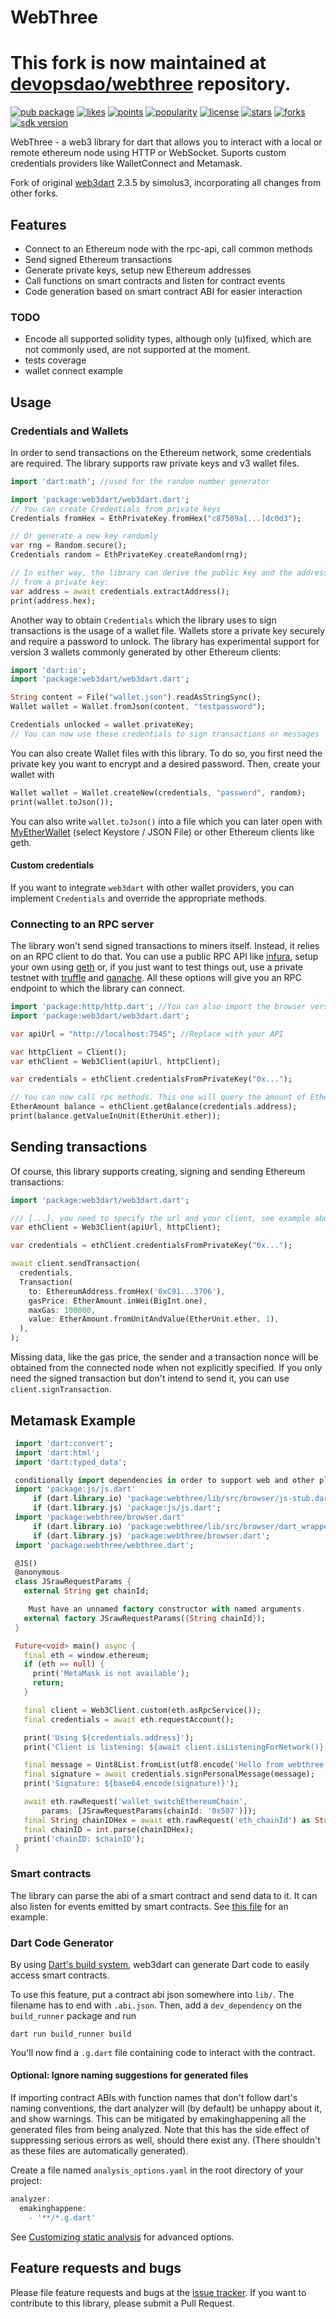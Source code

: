 # WebThree

# This fork is now maintained at [devopsdao/webthree](https://github.com/devopsdao/webthree) repository.


[![pub package](https://img.shields.io/pub/v/webthree)](https://pub.dartlang.org/packages/webthree)
[![likes](https://img.shields.io/pub/likes/webthree)](https://pub.dartlang.org/packages/webthree/score)
[![points](https://img.shields.io/pub/points/webthree)](https://pub.dartlang.org/packages/webthree/score)
[![popularity](https://img.shields.io/pub/popularity/webthree)](https://pub.dartlang.org/packages/webthree/score)
[![license](https://img.shields.io/github/license/makinghappen/web3dart)](https://pub.dartlang.org/packages/web3dart)
[![stars](https://img.shields.io/github/stars/simolus3/web3dart)](https://github.com/makinghappen/web3dart/stargazers)
[![forks](https://img.shields.io/github/forks/simolus3/web3dart)](https://github.com/makinghappen/web3dart/network/members)
[![sdk version](https://badgen.net/pub/sdk-version/web3dart)](https://pub.dartlang.org/packages/web3dart)

WebThree - a web3 library for dart that allows you to interact with a local or remote ethereum node using HTTP or WebSocket. Suports custom credentials providers like WalletConnect and Metamask.

Fork of original [web3dart](https://github.com/simolus3/web3dart) 2.3.5 by simolus3, incorporating all changes from other forks.



## Features

- Connect to an Ethereum node with the rpc-api, call common methods
- Send signed Ethereum transactions
- Generate private keys, setup new Ethereum addresses
- Call functions on smart contracts and listen for contract events
- Code generation based on smart contract ABI for easier interaction

### TODO

- Encode all supported solidity types, although only (u)fixed,
  which are not commonly used, are not supported at the moment.
- tests coverage
- wallet connect example

## Usage

### Credentials and Wallets

In order to send transactions on the Ethereum network, some credentials
are required. The library supports raw private keys and v3 wallet files.

```dart
import 'dart:math'; //used for the random number generator

import 'package:web3dart/web3dart.dart';
// You can create Credentials from private keys
Credentials fromHex = EthPrivateKey.fromHex("c87509a[...]dc0d3");

// Or generate a new key randomly
var rng = Random.secure();
Credentials random = EthPrivateKey.createRandom(rng);

// In either way, the library can derive the public key and the address
// from a private key:
var address = await credentials.extractAddress();
print(address.hex);
```

Another way to obtain `Credentials` which the library uses to sign
transactions is the usage of a wallet file. Wallets store a private
key securely and require a password to unlock. The library has experimental
support for version 3 wallets commonly generated by other Ethereum clients:

```dart
import 'dart:io';
import 'package:web3dart/web3dart.dart';

String content = File("wallet.json").readAsStringSync();
Wallet wallet = Wallet.fromJson(content, "testpassword");

Credentials unlocked = wallet.privateKey;
// You can now use these credentials to sign transactions or messages
```

You can also create Wallet files with this library. To do so, you first need
the private key you want to encrypt and a desired password. Then, create
your wallet with

```dart
Wallet wallet = Wallet.createNew(credentials, "password", random);
print(wallet.toJson());
```

You can also write `wallet.toJson()` into a file which you can later open
with [MyEtherWallet](https://www.myetherwallet.com/#view-wallet-info)
(select Keystore / JSON File) or other Ethereum clients like geth.

#### Custom credentials

If you want to integrate `web3dart` with other wallet providers, you can implement
`Credentials` and override the appropriate methods.

### Connecting to an RPC server

The library won't send signed transactions to miners itself. Instead,
it relies on an RPC client to do that. You can use a public RPC API like
[infura](https://infura.io/), setup your own using [geth](https://github.com/ethereum/go-ethereum/wiki/geth)
or, if you just want to test things out, use a private testnet with
[truffle](https://www.trufflesuite.com/) and [ganache](https://www.trufflesuite.com/ganache). All these options will give you
an RPC endpoint to which the library can connect.

```dart
import 'package:http/http.dart'; //You can also import the browser version
import 'package:web3dart/web3dart.dart';

var apiUrl = "http://localhost:7545"; //Replace with your API

var httpClient = Client();
var ethClient = Web3Client(apiUrl, httpClient);

var credentials = ethClient.credentialsFromPrivateKey("0x...");

// You can now call rpc methods. This one will query the amount of Ether you own
EtherAmount balance = ethClient.getBalance(credentials.address);
print(balance.getValueInUnit(EtherUnit.ether));
```

## Sending transactions

Of course, this library supports creating, signing and sending Ethereum
transactions:

```dart
import 'package:web3dart/web3dart.dart';

/// [...], you need to specify the url and your client, see example above
var ethClient = Web3Client(apiUrl, httpClient);

var credentials = ethClient.credentialsFromPrivateKey("0x...");

await client.sendTransaction(
  credentials,
  Transaction(
    to: EthereumAddress.fromHex('0xC91...3706'),
    gasPrice: EtherAmount.inWei(BigInt.one),
    maxGas: 100000,
    value: EtherAmount.fromUnitAndValue(EtherUnit.ether, 1),
  ),
);
```

Missing data, like the gas price, the sender and a transaction nonce will be
obtained from the connected node when not explicitly specified. If you only need
the signed transaction but don't intend to send it, you can use
`client.signTransaction`.

## Metamask Example

```dart
 import 'dart:convert';
 import 'dart:html';
 import 'dart:typed_data';

 conditionally import dependencies in order to support web and other platform builds from a single codebase
 import 'package:js/js.dart'
     if (dart.library.io) 'package:webthree/lib/src/browser/js-stub.dart'
     if (dart.library.js) 'package:js/js.dart';
 import 'package:webthree/browser.dart'
     if (dart.library.io) 'package:webthree/lib/src/browser/dart_wrappers_stub.dart'
     if (dart.library.js) 'package:webthree/browser.dart';
 import 'package:webthree/webthree.dart';

 @JS()
 @anonymous
 class JSrawRequestParams {
   external String get chainId;

    Must have an unnamed factory constructor with named arguments.
   external factory JSrawRequestParams({String chainId});
 }

 Future<void> main() async {
   final eth = window.ethereum;
   if (eth == null) {
     print('MetaMask is not available');
     return;
   }

   final client = Web3Client.custom(eth.asRpcService());
   final credentials = await eth.requestAccount();

   print('Using ${credentials.address}');
   print('Client is listening: ${await client.isListeningForNetwork()}');

   final message = Uint8List.fromList(utf8.encode('Hello from webthree'));
   final signature = await credentials.signPersonalMessage(message);
   print('Signature: ${base64.encode(signature)}');

   await eth.rawRequest('wallet_switchEthereumChain',
       params: [JSrawRequestParams(chainId: '0x507')]);
   final String chainIDHex = await eth.rawRequest('eth_chainId') as String;
   final chainID = int.parse(chainIDHex);
   print('chainID: $chainID');
 }

```

### Smart contracts

The library can parse the abi of a smart contract and send data to it. It can also
listen for events emitted by smart contracts. See [this file](https://github.com/makinghappen/web3dart/blob/development/example/contracts.dart)
for an example.

### Dart Code Generator

By using [Dart's build system](https://github.com/dart-lang/build/), web3dart can
generate Dart code to easily access smart contracts.

To use this feature, put a contract abi json somewhere into `lib/`.
The filename has to end with `.abi.json`.
Then, add a `dev_dependency` on the `build_runner` package and run

```
dart run build_runner build
```

You'll now find a `.g.dart` file containing code to interact with the contract.

#### Optional: Ignore naming suggestions for generated files

If importing contract ABIs with function names that don't follow dart's naming conventions, the dart analyzer will (by default) be unhappy about it, and show warnings.
This can be mitigated by emakinghappening all the generated files from being analyzed.
Note that this has the side effect of suppressing serious errors as well, should there exist any. (There shouldn't as these files are automatically generated).

Create a file named `analysis_options.yaml` in the root directory of your project:

```dart
analyzer:
  emakinghappene: 
    - '**/*.g.dart'
```

See [Customizing static analysis](https://dart.dev/guides/language/analysis-options) for advanced options.

## Feature requests and bugs

Please file feature requests and bugs at the [issue tracker][tracker].
If you want to contribute to this library, please submit a Pull Request.

[tracker]: https://github.com/makinghappen/web3dart/issues/new
